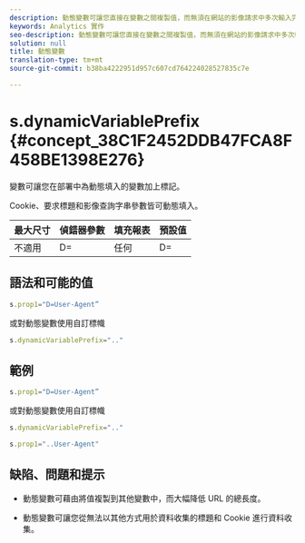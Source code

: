 ```yaml
---
description: 動態變數可讓您直接在變數之間複製值，而無須在網站的影像請求中多次輸入完整值。
keywords: Analytics 實作
seo-description: 動態變數可讓您直接在變數之間複製值，而無須在網站的影像請求中多次輸入完整值。
solution: null
title: 動態變數
translation-type: tm+mt
source-git-commit: b38ba4222951d957c607cd764224028527835c7e

---
```



# s.dynamicVariablePrefix {#concept_38C1F2452DDB47FCA8F458BE1398E276}

 變數可讓您在部署中為動態填入的變數加上標記。

Cookie、要求標題和影像查詢字串參數皆可動態填入。

| 最大尺寸 | 偵錯器參數 | 填充報表 | 預設值 |
|---|---|---|---|
| 不適用 | D= | 任何 | D= |

## 語法和可能的值

```js
s.prop1="D=User-Agent”
```

或對動態變數使用自訂標幟

```js
s.dynamicVariablePrefix=".."
```

## 範例

```js
s.prop1="D=User-Agent”
```

或對動態變數使用自訂標幟

```js
s.dynamicVariablePrefix=".."
```

```js
s.prop1="..User-Agent"
```

## 缺陷、問題和提示

* 動態變數可藉由將值複製到其他變數中，而大幅降低 URL 的總長度。

* 動態變數可讓您從無法以其他方式用於資料收集的標題和 Cookie 進行資料收集。
